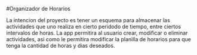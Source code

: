 #Organizador de Horarios

La intencion del proyecto es tener un esquema para almacenar las actividades que uno realiza en cierto peridodo de tiempo, entre ciertos intervalos de horas. La app permitira al usuario crear, modificar o eliminar actividades, asi como le permitira modificar la planilla de horarios para que tenga la cantidad de horas y dias deseados.
